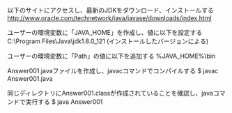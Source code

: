 以下のサイトにアクセスし、最新のJDKをダウンロード、インストールする
http://www.oracle.com/technetwork/java/javase/downloads/index.html

ユーザーの環境変数に「JAVA_HOME」を作成し、値に以下を設定する
C:\Program Files\Java\jdk1.8.0_121 (インストールしたバージョンによる)

ユーザーの環境変数に「Path」の値に以下を追加する
%JAVA_HOME%\bin


Answer001.javaファイルを作成し、javacコマンドでコンパイルする
$ javac Answer001.java

同じディレクトリにAnswer001.classが作成されていることを確認し、javaコマンドで実行する
$ java Answer001
